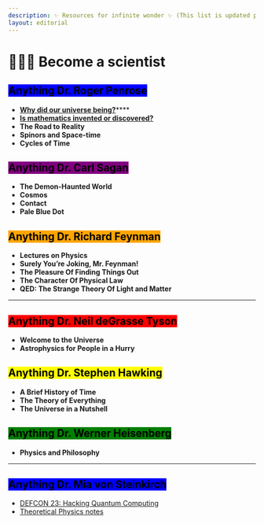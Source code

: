 ```yaml
---
description: ✨ Resources for infinite wonder ✨ (This list is updated periodically)
layout: editorial
---
```


# 👩🏼‍🎤 Become a scientist

## <mark style="background-color:blue;">Anything Dr. Roger Penrose</mark>



* [**Why did our universe being?**](https://www.youtube.com/watch?v=ypjZF6Pdrws)****
* ****[**Is mathematics invented or discovered?**](https://www.youtube.com/watch?v=ujvS2K06dg4)****
* **The Road to Reality**
* **Spinors and Space-time**
* **Cycles of Time**



## <mark style="background-color:purple;">Anything Dr. Carl Sagan</mark>



* **The Demon-Haunted World**
* **Cosmos**
* **Contact**
* **Pale Blue Dot**



## <mark style="background-color:orange;">Anything Dr. Richard Feynman</mark>



* **Lectures on Physics**
* **Surely You’re Joking, Mr. Feynman!**
* **The Pleasure Of Finding Things Out**
* **The Character Of Physical Law**
* **QED: The Strange Theory Of Light and Matter**

****

## <mark style="background-color:red;">Anything Dr. Neil deGrasse Tyson</mark>



* **Welcome to the Universe**
* **Astrophysics for People in a Hurry**



## <mark style="background-color:yellow;">Anything Dr. Stephen Hawking</mark>



* **A Brief History of Time**
* **The Theory of Everything**
* **The Universe in a Nutshell**



## <mark style="background-color:green;">Anything Dr. Werner Heisenberg</mark>



* **Physics and Philosophy**

****

## <mark style="background-color:blue;">**Anything Dr. Mia von Steinkirch**</mark>



* [DEFCON 23: Hacking Quantum Computing](https://twitter.com/F4DELEGATECALL/status/1590486420887867392?s=20\&t=97MDb4db-kl2zSHhpawF3Q)
* [Theoretical Physics notes](http://www.astro.sunysb.edu/steinkirch/#notes)

